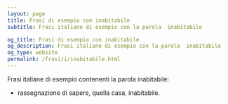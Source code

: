 ```yaml
---
layout: page
title: Frasi di esempio con inabitabile 
subtitle: Frasi italiane di esempio con la parola  inabitabile

og_title: Frasi di esempio con inabitabile 
og_description: Frasi italiane di esempio con la parola  inabitabile
og_type: website
permalink: /frasi/i/inabitabile.html
---
```


Frasi italiane di esempio contenenti la parola inabitabile:


- rassegnazione di sapere, quella casa, inabitabile.
